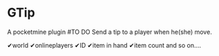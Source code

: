 # GTip
A pocketmine plugin
#TO DO
Send a tip to a player when he(she) move.

✔world
✔onlineplayers
✔ID
✔item in hand
✔item count
and so on....

